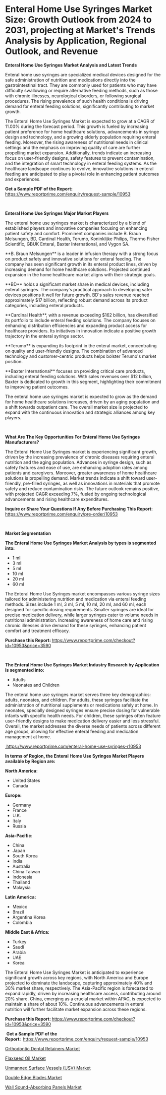 <p><h1>Enteral Home Use Syringes Market Size: Growth Outlook from 2024 to 2031, projecting at Market's Trends Analysis by Application, Regional Outlook, and Revenue</h1></p><p><strong>Enteral Home Use Syringes Market Analysis and Latest Trends</strong></p>
<p><p>Enteral home use syringes are specialized medical devices designed for the safe administration of nutrition and medications directly into the gastrointestinal tract. They are commonly used for patients who may have difficulty swallowing or require alternative feeding methods, such as those with chronic illnesses, neurological disorders, or following surgical procedures. The rising prevalence of such health conditions is driving demand for enteral feeding solutions, significantly contributing to market growth.</p><p>The Enteral Home Use Syringes Market is expected to grow at a CAGR of 11.00% during the forecast period. This growth is fueled by increasing patient preference for home healthcare solutions, advancements in syringe design and technology, and a growing elderly population requiring enteral feeding. Moreover, the rising awareness of nutritional needs in clinical settings and the emphasis on improving quality of care are further propelling market expansion.  Additionally, trends indicate an increasing focus on user-friendly designs, safety features to prevent contamination, and the integration of smart technology in enteral feeding systems. As the healthcare landscape continues to evolve, innovative solutions in enteral feeding are anticipated to play a pivotal role in enhancing patient outcomes and experiences.</p></p>
<p><strong>Get a Sample PDF of the Report:&nbsp;</strong> <a href="https://www.reportprime.com/enquiry/request-sample/10953?utm_campaign=1842&utm_medium=2&utm_source=Github&utm_content=ia&utm_term=29112024&utm_id=enteral-home-use-syringes">https://www.reportprime.com/enquiry/request-sample/10953</a></p>
<p>&nbsp;</p>
<p><strong>Enteral Home Use Syringes Major Market Players</strong></p>
<p><p>The enteral home use syringes market is characterized by a blend of established players and innovative companies focusing on enhancing patient safety and comfort. Prominent companies include B. Braun Melsungen, BD, Cardinal Health, Terumo, Koninklijke Philips, Thermo Fisher Scientific, GBUK Enteral, Baxter International, and Vygon SA.</p><p>**B. Braun Melsungen** is a leader in infusion therapy with a strong focus on product safety and innovative solutions for enteral feeding. The company has seen significant growth in its enteral product lines, driven by increasing demand for home healthcare solutions. Projected continued expansion in the home healthcare market aligns with their strategic goals.</p><p>**BD** holds a significant market share in medical devices, including enteral syringes. The company's practical approach to developing safer devices positions it well for future growth. BD's sales revenue reached approximately $17 billion, reflecting robust demand across its product categories, including enteral products.</p><p>**Cardinal Health**, with a revenue exceeding $162 billion, has diversified its portfolio to include enteral feeding solutions. The company focuses on enhancing distribution efficiencies and expanding product access for healthcare providers. Its initiatives in innovation indicate a positive growth trajectory in the enteral syringe sector.</p><p>**Terumo** is expanding its footprint in the enteral market, concentrating on quality and user-friendly designs. The combination of advanced technology and customer-centric products helps bolster Terumo's market position.</p><p>**Baxter International** focuses on providing critical care products, including enteral feeding solutions. With sales revenues over $12 billion, Baxter is dedicated to growth in this segment, highlighting their commitment to improving patient outcomes.</p><p>The enteral home use syringes market is expected to grow as the demand for home healthcare solutions increases, driven by an aging population and a shift towards outpatient care. The overall market size is projected to expand with the continuous innovation and strategic alliances among key players.</p></p>
<p>&nbsp;</p>
<p><strong>What Are The Key Opportunities For Enteral Home Use Syringes Manufacturers?</strong></p>
<p><p>The Enteral Home Use Syringes market is experiencing significant growth, driven by the increasing prevalence of chronic diseases requiring enteral nutrition and the aging population. Advances in syringe design, such as safety features and ease of use, are enhancing adoption rates among patients and caregivers. Moreover, greater awareness of home healthcare solutions is propelling demand. Market trends indicate a shift toward user-friendly, pre-filled syringes, as well as innovations in materials that promote safety and reduce contamination risks. The future outlook remains positive, with projected CAGR exceeding 7%, fueled by ongoing technological advancements and rising healthcare expenditures.</p></p>
<p><strong>Inquire or Share Your Questions If Any Before Purchasing This Report:</strong> <a href="https://www.reportprime.com/enquiry/pre-order/10953?utm_campaign=1842&utm_medium=2&utm_source=Github&utm_content=ia&utm_term=29112024&utm_id=enteral-home-use-syringes">https://www.reportprime.com/enquiry/pre-order/10953</a></p>
<p>&nbsp;</p>
<p><strong>Market Segmentation</strong></p>
<p><strong>The Enteral Home Use Syringes Market Analysis by types is segmented into:</strong></p>
<p><ul><li>1 ml</li><li>3 ml</li><li>5 ml</li><li>10 ml</li><li>20 ml</li><li>60 ml</li></ul></p>
<p><p>The Enteral Home Use Syringes market encompasses various syringe sizes tailored for administering nutrition and medication via enteral feeding methods. Sizes include 1 ml, 3 ml, 5 ml, 10 ml, 20 ml, and 60 ml, each designed for specific dosing requirements. Smaller syringes are ideal for precise medication delivery, while larger syringes cater to volume needs in nutritional administration. Increasing awareness of home care and rising chronic illnesses drive demand for these syringes, enhancing patient comfort and treatment efficacy.</p></p>
<p><strong>Purchase this Report:&nbsp;</strong><a href="https://www.reportprime.com/checkout?id=10953&price=3590&utm_campaign=1842&utm_medium=2&utm_source=Github&utm_content=ia&utm_term=29112024&utm_id=enteral-home-use-syringes">https://www.reportprime.com/checkout?id=10953&price=3590</a></p>
<p>&nbsp;</p>
<p><strong>The Enteral Home Use Syringes Market Industry Research by Application is segmented into:</strong></p>
<p><ul><li>Adults</li><li>Neonates and Children</li></ul></p>
<p><p>The enteral home use syringes market serves three key demographics: adults, neonates, and children. For adults, these syringes facilitate the administration of nutritional supplements or medications safely at home. In neonates, specially designed syringes ensure precise dosing for vulnerable infants with specific health needs. For children, these syringes often feature user-friendly designs to make medication delivery easier and less stressful. Overall, the market addresses the diverse needs of patients across different age groups, allowing for effective enteral feeding and medication management at home.</p></p>
<p><a href="https://www.reportprime.com/enteral-home-use-syringes-r10953?utm_campaign=1842&utm_medium=2&utm_source=Github&utm_content=ia&utm_term=29112024&utm_id=enteral-home-use-syringes">&nbsp;https://www.reportprime.com/enteral-home-use-syringes-r10953</a></p>
<p><strong>In terms of Region, the Enteral Home Use Syringes Market Players available by Region are:</strong></p>
<p>
    <p> <strong> North America: </strong>
        <ul>
            <li>United States</li>
            <li>Canada</li>
        </ul>
        </p> 
    <p> <strong> Europe: </strong>
        <ul>
            <li>Germany</li>
            <li>France</li>
            <li>U.K.</li>
            <li>Italy</li>
            <li>Russia</li>
        </ul>
        </p> 
    <p> <strong> Asia-Pacific: </strong>
        <ul>
            <li>China</li>
            <li>Japan</li>
            <li>South Korea</li>
            <li>India</li>
            <li>Australia</li>
            <li>China Taiwan</li>
            <li>Indonesia</li>
            <li>Thailand</li>
            <li>Malaysia</li>
        </ul>
        </p> 
    <p> <strong> Latin America: </strong>
        <ul>
            <li>Mexico</li>
            <li>Brazil</li>
            <li>Argentina Korea</li>
            <li>Colombia</li>
        </ul>
        </p> 
    <p> <strong> Middle East & Africa: </strong>
        <ul>
            <li>Turkey</li>
            <li>Saudi</li>
            <li>Arabia</li>
            <li>UAE</li>
            <li>Korea</li>
        </ul>
    </p>
    </p>
<p><p>The Enteral Home Use Syringes Market is anticipated to experience significant growth across key regions, with North America and Europe projected to dominate the landscape, capturing approximately 40% and 30% market share, respectively. The Asia-Pacific region is forecasted to expand rapidly, driven by increasing healthcare access, contributing around 20% share. China, emerging as a crucial market within APAC, is expected to maintain a share of about 10%. Continuous advancements in enteral nutrition will further facilitate market expansion across these regions.</p></p>
<p><strong>Purchase this Report: </strong><a href="https://www.reportprime.com/checkout?id=10953&price=3590&utm_campaign=1842&utm_medium=2&utm_source=Github&utm_content=ia&utm_term=29112024&utm_id=enteral-home-use-syringes">https://www.reportprime.com/checkout?id=10953&price=3590</a></p>
<p>&nbsp;<strong>Get a Sample PDF of the Report:&nbsp;&nbsp;</strong><a href="https://www.reportprime.com/enquiry/request-sample/10953?utm_campaign=1842&utm_medium=2&utm_source=Github&utm_content=ia&utm_term=29112024&utm_id=enteral-home-use-syringes">https://www.reportprime.com/enquiry/request-sample/10953</a></p>
<p><strong></strong></p>
<p><p><a href="https://github.com/RoccoManning/Market-Research-Report-List-7/blob/main/orthodontic-dental-retainers-market.md?utm_campaign=1842&utm_medium=2&utm_source=Github&utm_content=ia&utm_term=29112024&utm_id=enteral-home-use-syringes">Orthodontic Dental Retainers Market</a></p><p><a href="https://www.linkedin.com/pulse/global-flaxseed-oil-market-overview-2024-2031-key-growth-drivers-txjpc?utm_campaign=1842&utm_medium=2&utm_source=Github&utm_content=ia&utm_term=29112024&utm_id=enteral-home-use-syringes">Flaxseed Oil Market</a></p><p><a href="https://issuu.com/reportprime-2/docs/unmanned-surface-vessels-usv-market-size-2030.pptx?utm_campaign=1842&utm_medium=2&utm_source=Github&utm_content=ia&utm_term=29112024&utm_id=enteral-home-use-syringes">Unmanned Surface Vessels (USV) Market</a></p><p><a href="https://www.linkedin.com/pulse/double-edge-blades-market2024-2031-industry-insights-gc4qe?utm_campaign=1842&utm_medium=2&utm_source=Github&utm_content=ia&utm_term=29112024&utm_id=enteral-home-use-syringes">Double Edge Blades Market</a></p><p><a href="https://issuu.com/reportprime-2/docs/wall-sound-absorbing-panels-market-size-2030.pptx?utm_campaign=1842&utm_medium=2&utm_source=Github&utm_content=ia&utm_term=29112024&utm_id=enteral-home-use-syringes">Wall Sound-Absorbing Panels Market</a></p></p>